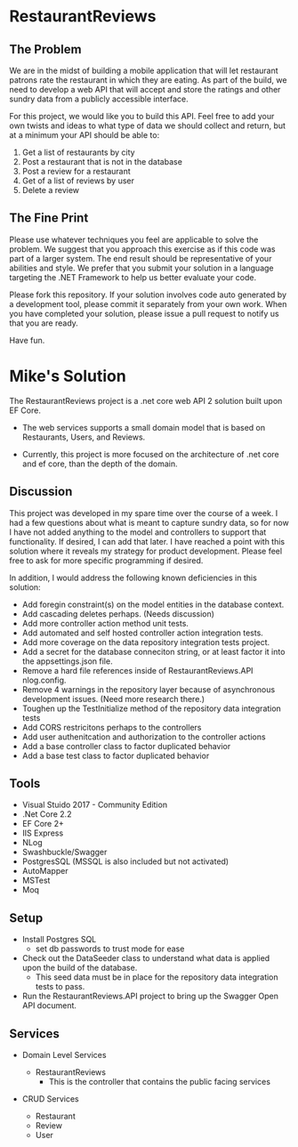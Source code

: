 RestaurantReviews
=================

The Problem
--------------
We are in the midst of building a mobile application that will let restaurant patrons rate the restaurant in which they are eating. As part of the build, we need to develop a web API that will accept and store the ratings and other sundry data from a publicly accessible interface. 

For this project, we would like you to build this API. Feel free to add your own twists and ideas to what type of data we should collect and return, but at a minimum your API should be able to:

1. Get a list of restaurants by city
2. Post a restaurant that is not in the database
3. Post a review for a restaurant
4. Get of a list of reviews by user
5. Delete a review

The Fine Print
--------------
Please use whatever techniques you feel are applicable to solve the problem. We suggest that you approach this exercise as if this code was part of a larger system. The end result should be representative of your abilities and style.  We prefer that you submit your solution in a language targeting the .NET Framework to help us better evaluate your code.

Please fork this repository. If your solution involves code auto generated by a development  tool, please commit it separately from your own work.  When you have completed your solution, please issue a pull request to notify us that you are ready.

Have fun.

# Mike's Solution

The RestaurantReviews project is a .net core web API 2 solution built upon EF Core.

* The web services supports a small domain model that is based on Restaurants, Users, and Reviews.

* Currently, this project is more focused on the architecture of .net core and ef core, than the depth of the domain.

## Discussion

This project was developed in my spare time over the course of a week. I had a few questions about what is meant to capture sundry data, so for now I have not added anything to the model and controllers to support that functionality.  If desired, I can add that later.  I have reached a point with this solution where it reveals my strategy for product development.  Please feel free to ask for more specific programming if desired.

In addition, I would address the following known deficiencies in this solution:

* Add foregin constraint(s) on the model entities in the database context.
* Add cascading deletes perhaps.  (Needs discussion)
* Add more controller action method unit tests.
* Add automated and self hosted controller action integration tests.
* Add more coverage on the data repository integration tests project.
* Add a secret for the database conneciton string, or at least factor it into the appsettings.json file.
* Remove a hard file references inside of RestaurantReviews.API nlog.config.
* Remove 4 warnings in the repository layer because of asynchronous development issues.  (Need more research there.)
* Toughen up the TestInitialize method of the repository data integration tests
* Add CORS restricitons perhaps to the controllers
* Add user authenitcation and authorization to the controller actions
* Add a base controller class to factor duplicated behavior
* Add a base test class to factor duplicated behavior


## Tools  

* Visual Stuido 2017 - Community Edition
* .Net Core 2.2
* EF Core 2+
* IIS Express
* NLog
* Swashbuckle/Swagger
* PostgresSQL (MSSQL is also included but not activated)
* AutoMapper
* MSTest
* Moq

## Setup

* Install Postgres SQL
  * set db passwords to trust mode for ease
* Check out the DataSeeder class to understand what data is applied upon the build of the database.
  * This seed data must be in place for the repository data integration tests to pass.
* Run the RestaurantReviews.API project to bring up the Swagger Open API document.

## Services

* Domain Level Services
  * RestaurantReviews
    * This is the controller that contains the public facing services

* CRUD Services
  * Restaurant
  * Review
  * User